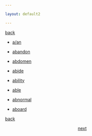 ```yaml
---

layout: default2

---
```


<p style="text-align:left"><a href="./caidan.html">back</a></p>

- [a/an](https://www.ldoceonline.com/dictionary/a)

- [abandon](https://www.ldoceonline.com/dictionary/abandon)

- [abdomen](https://www.ldoceonline.com/dictionary/abdomen)

- [abide](https://www.ldoceonline.com/dictionary/abide)

- [ability](https://www.ldoceonline.com/dictionary/ability)

- [able](https://www.ldoceonline.com/dictionary/able)

- [abnormal](https://www.ldoceonline.com/dictionary/abnormal)

- [aboard](https://www.ldoceonline.com/dictionary/aboard)


<p style="text-align:left"><a href="./caidan.html">back</a></p>

<p style="text-align:center"><a href="./A2.html">next</a></p>


